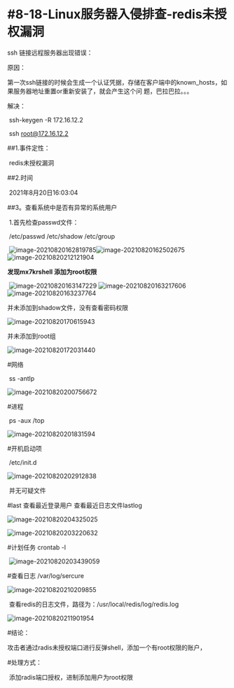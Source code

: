 # #8-18-Linux服务器入侵排查-redis未授权漏洞

ssh 链接远程服务器出现错误：

原因：

​		第一次ssh链接的时候会生成一个认证凭据，存储在客户端中的known_hosts，如果服务器地址重置or重新安装了，就会产生这个问		题，巴拉巴拉。。。

解决：

​		ssh-keygen -R 172.16.12.2

​		ssh root@172.16.12.2



##1.事件定性：

​			redis未授权漏洞

##2.时间

​			2021年8月20日16:03:04

##3。查看系统中是否有异常的系统用户

​			1.首先检查passwd文件：

​			/etc/passwd	/etc/shadow	/etc/group

​			![image-20210820162819785](未授权漏洞\image-20210820162819785.png)![image-20210820162502675](未授权漏洞\image-20210820162502675.png)![image-20210820212121904](未授权漏洞\image-20210820212121904.png)

**发现mx7krshell 添加为root权限**

​		![image-20210820163147229](未授权漏洞\image-20210820163147229.png)	![image-20210820163217606](未授权漏洞\image-20210820163217606.png)![image-20210820163237764](未授权漏洞\image-20210820163237764.png)

并未添加到shadow文件，没有查看密码权限

![image-20210820170615943](未授权漏洞\image-20210820170615943.png)

并未添加到root组

![image-20210820172031440](未授权漏洞\image-20210820172031440.png)

#网络

​	ss -antlp

![image-20210820200756672](未授权漏洞\image-20210820200756672.png)

#进程

​	ps -aux		/top

![image-20210820201831594](未授权漏洞\image-20210820201831594.png)

#开机启动项

​	/etc/init.d

![image-20210820202912838](未授权漏洞\image-20210820202912838.png)

​		并无可疑文件

#last  查看最近登录用户	查看最近日志文件lastlog

![image-20210820204325025](未授权漏洞\image-20210820204325025.png)

![image-20210820203220632](未授权漏洞\image-20210820203220632.png)

#计划任务	crontab -l

​	![image-20210820203439059](未授权漏洞\image-20210820203439059.png)

#查看日志	/var/log/sercure

![image-20210820210209855](未授权漏洞\image-20210820210209855.png)

​	查看redis的日志文件，路径为：/usr/local/redis/log/redis.log

![image-20210820211901954](未授权漏洞\image-20210820211901954.png)

#结论：

​	攻击者通过radis未授权端口进行反弹shell，添加一个有root权限的账户，

#处理方式：

​	添加radis端口授权，进制添加用户为root权限

